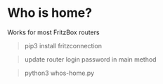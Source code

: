 # Who is home?

Works for most FritzBox routers

>pip3 install fritzconnection

>update router login password in main method

>python3 whos-home.py
